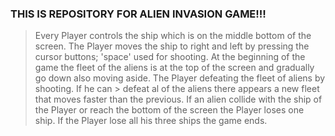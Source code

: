 ### THIS IS REPOSITORY FOR ALIEN INVASION GAME!!!

>Every Player controls the ship which is on the middle bottom
of the screen. The Player moves the ship to right and left by
pressing the cursor buttons; 'space' used for shooting. At 
> the beginning of the game the fleet of the aliens is at 
> the top of the screen and gradually go down also moving 
> aside. The Player defeating the fleet of aliens by 
> shooting. If he can > defeat al of the aliens there 
> appears a new fleet that moves faster than the previous. If
> an alien collide with the ship of the Player or reach the 
> bottom of the screen the Player loses one ship. If the
> Player lose all his three ships the game ends.

